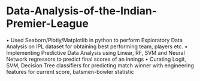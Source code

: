 # Data-Analysis-of-the-Indian-Premier-League
• Used Seaborn/Plotly/Matplotlib in python to perform Exploratory Data Analysis on IPL dataset for obtaining best
performing team, players etc.
• Implementing Predictive Data Analysis using Linear, RF, SVM and Neural Network regressors to predict final
scores of an innings
• Curating Logit, SVM, Decision Tree classifiers for predicting match winner with engineering features for current score,
batsmen-bowler statistic
